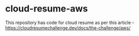 # cloud-resume-aws
This repository has code for cloud resume as per this article - https://cloudresumechallenge.dev/docs/the-challenge/aws/

